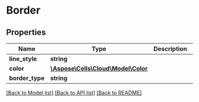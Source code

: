 # Border

## Properties
Name | Type | Description | Notes
------------ | ------------- | ------------- | -------------
**line_style** | **string** |  | [optional] 
**color** | [**\Aspose\Cells\Cloud\Model\Color**](Color.md) |  | [optional] 
**border_type** | **string** |  | [optional] 

[[Back to Model list]](../README.md#documentation-for-models) [[Back to API list]](../README.md#documentation-for-api-endpoints) [[Back to README]](../README.md)


